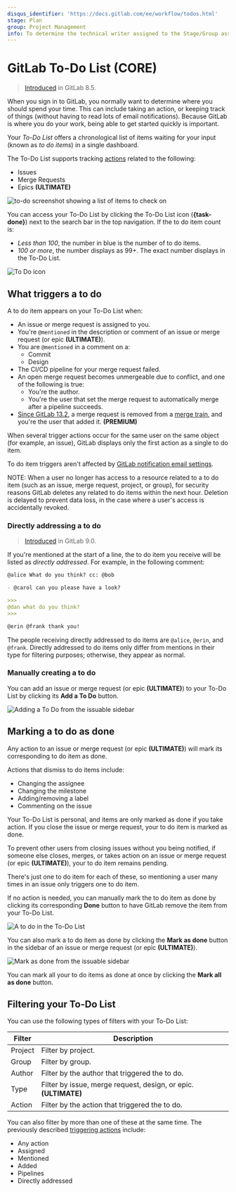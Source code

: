 ```yaml
---
disqus_identifier: 'https://docs.gitlab.com/ee/workflow/todos.html'
stage: Plan
group: Project Management
info: To determine the technical writer assigned to the Stage/Group associated with this page, see https://about.gitlab.com/handbook/engineering/ux/technical-writing/#designated-technical-writers
---
```


# GitLab To-Do List **(CORE)**

> [Introduced](https://gitlab.com/gitlab-org/gitlab-foss/-/merge_requests/2817) in GitLab 8.5.

When you sign in to GitLab, you normally want to determine where you should
spend your time. This can include taking an action, or keeping track of things
(without having to read lots of email notifications). Because GitLab is where you
do your work, being able to get started quickly is important.

Your *To-Do List* offers a chronological list of items waiting for your input
(known as *to do items*) in a single dashboard.

The To-Do List supports tracking [actions](#what-triggers-a-to-do) related to
the following:

- Issues
- Merge Requests
- Epics **(ULTIMATE)**

![to-do screenshot showing a list of items to check on](img/todos_index.png)

You can access your To-Do List by clicking the To-Do List icon (**{task-done}**)
next to the search bar in the top navigation. If the to do item count is:

- *Less than 100*, the number in blue is the number of to do items.
- *100 or more*, the number displays as 99+. The exact number displays in the
  To-Do List.

![To Do icon](img/todos_icon.png)

## What triggers a to do

A to do item appears on your To-Do List when:

- An issue or merge request is assigned to you.
- You're `@mentioned` in the description or comment of an issue or merge request
  (or epic **(ULTIMATE)**).
- You are `@mentioned` in a comment on a:
  - Commit
  - Design
- The CI/CD pipeline for your merge request failed.
- An open merge request becomes unmergeable due to conflict, and one of the
  following is true:
  - You're the author.
  - You're the user that set the merge request to automatically merge after a
    pipeline succeeds.
- [Since GitLab 13.2](https://gitlab.com/gitlab-org/gitlab/-/issues/12136), a
  merge request is removed from a
  [merge train](../ci/merge_request_pipelines/pipelines_for_merged_results/merge_trains/index.md),
  and you're the user that added it. **(PREMIUM)**

When several trigger actions occur for the same user on the same object (for
example, an issue), GitLab displays only the first action as a single to do
item.

To do item triggers aren't affected by [GitLab notification email settings](profile/notifications.md).

NOTE:
When a user no longer has access to a resource related to a to do item (such as
an issue, merge request, project, or group), for security reasons GitLab
deletes any related to do items within the next hour. Deletion is delayed to
prevent data loss, in the case where a user's access is accidentally revoked.

### Directly addressing a to do

> [Introduced](https://gitlab.com/gitlab-org/gitlab-foss/-/merge_requests/7926) in GitLab 9.0.

If you're mentioned at the start of a line, the to do item you receive will be
listed as *directly addressed*. For example, in the following comment:

```markdown
@alice What do you think? cc: @bob

- @carol can you please have a look?

>>>
@dan what do you think?
>>>

@erin @frank thank you!
```

The people receiving directly addressed to do items are `@alice`, `@erin`, and
`@frank`. Directly addressed to do items only differ from mentions in their type
for filtering purposes; otherwise, they appear as normal.

### Manually creating a to do

You can add an issue or merge request (or epic **(ULTIMATE)**) to your
To-Do List by clicking its **Add a To Do** button.

![Adding a To Do from the issuable sidebar](img/todos_add_todo_sidebar.png)

## Marking a to do as done

Any action to an issue or merge request (or epic **(ULTIMATE)**) will mark its
corresponding to do item as done.

Actions that dismiss to do items include:

- Changing the assignee
- Changing the milestone
- Adding/removing a label
- Commenting on the issue

Your To-Do List is personal, and items are only marked as done if you take
action. If you close the issue or merge request, your to do item is marked as
done.

To prevent other users from closing issues without you being notified, if
someone else closes, merges, or takes action on an issue or merge request (or
epic **(ULTIMATE)**), your to do item remains pending.

There's just one to do item for each of these, so mentioning a user many times
in an issue only triggers one to do item.

If no action is needed, you can manually mark the to do item as done by
clicking its corresponding **Done** button to have GitLab remove the item from
your To-Do List.

![A to do in the To-Do List](img/todos_todo_list_item.png)

You can also mark a to do item as done by clicking the **Mark as done** button
in the sidebar of an issue or merge request (or epic **(ULTIMATE)**).

![Mark as done from the issuable sidebar](img/todos_mark_done_sidebar.png)

You can mark all your to do items as done at once by clicking the
**Mark all as done** button.

## Filtering your To-Do List

You can use the following types of filters with your To-Do List:

| Filter  | Description                                                      |
| ------- | ---------------------------------------------------------------- |
| Project | Filter by project.                                               |
| Group   | Filter by group.                                                 |
| Author  | Filter by the author that triggered the to do.                   |
| Type    | Filter by issue, merge request, design, or epic. **(ULTIMATE)**  |
| Action  | Filter by the action that triggered the to do.                   |

You can also filter by more than one of these at the same time. The previously
described [triggering actions](#what-triggers-a-to-do) include:

- Any action
- Assigned
- Mentioned
- Added
- Pipelines
- Directly addressed
